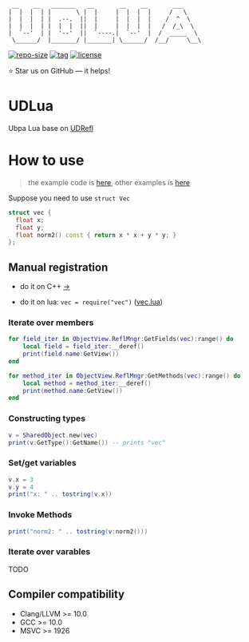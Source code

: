 ```
 __    __   _______   __       __    __       ___      
|  |  |  | |       \ |  |     |  |  |  |     /   \     
|  |  |  | |  .--.  ||  |     |  |  |  |    /  ^  \    
|  |  |  | |  |  |  ||  |     |  |  |  |   /  /_\  \   
|  `--'  | |  '--'  ||  `----.|  `--'  |  /  _____  \  
 \______/  |_______/ |_______| \______/  /__/     \__\ 
```

[![repo-size](https://img.shields.io/github/languages/code-size/Ubpa/UDLua?style=flat)](https://github.com/Ubpa/UDRefl/archive/master.zip) [![tag](https://img.shields.io/github/v/tag/Ubpa/UDLua)](https://github.com/Ubpa/UDRefl/tags) [![license](https://img.shields.io/github/license/Ubpa/UDLua)](LICENSE) 

⭐ Star us on GitHub — it helps!

# UDLua

Ubpa Lua base on [UDRefl](https://github.com/ubpa/udrefl) 

# How to use

> the example code is [here](https://github.com/Ubpa/UDRefl/blob/master/src/test/00_readme/main.cpp), other examples is [here](https://github.com/Ubpa/UDRefl#other-example)

Suppose you need to use `struct Vec`

```c++
struct vec {
  float x;
  float y;
  float norm2() const { return x * x + y * y; }
};
```

## Manual registration

- do it on C++ [->](https://github.com/ubpa/udrefl#manual-registration) 

- do it on lua: `vec = require("vec")` ([vec.lua](bin/vec.lua))

### Iterate over members

```lua
for field_iter in ObjectView.ReflMngr:GetFields(vec):range() do
    local field = field_iter:__deref()
    print(field.name:GetView())
end

for method_iter in ObjectView.ReflMngr:GetMethods(vec):range() do
    local method = method_iter:__deref()
    print(method.name:GetView())
end
```

### Constructing types

```lua
v = SharedObject.new(vec)
print(v:GetType():GetName()) -- prints "vec"
```

### Set/get variables

```lua
v.x = 3
v.y = 4
print("x: " .. tostring(v.x))
```

### Invoke Methods

```lua
print("norm2: " .. tostring(v:norm2()))
```

### Iterate over varables

TODO

## Compiler compatibility

- Clang/LLVM >= 10.0
- GCC >= 10.0
- MSVC >= 1926

